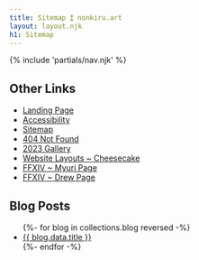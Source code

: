 ```yaml
---
title: Sitemap ⁑ nonkiru.art
layout: layout.njk
h1: Sitemap
---
```


{% include 'partials/nav.njk' %}

## Other Links
<ul>
    <li><a href="/">Landing Page</a></li>
    <li><a href="/accessibility/">Accessibility</a></li>
    <li><a href="/sitemap/">Sitemap</a></li>
    <li><a href="/not_found/">404 Not Found</a></li>
    <li><a href="/art_2023/">2023 Gallery</a></li>
    <li><a href="/layouts/cheesecake/">Website Layouts ~ Cheesecake</a></li>
    <li><a href="/ffxiv/myuri/">FFXIV ~ Myuri Page</a></li>
    <li><a href="/ffxiv/drew/">FFXIV ~ Drew Page</a></li>
</ul>

<h2>Blog Posts</h2>
<ul>
{%- for blog in collections.blog reversed  -%}
  <li><a href="{{ blog.url }}">{{ blog.data.title }}</a></li>
{%- endfor -%}
</ul>
